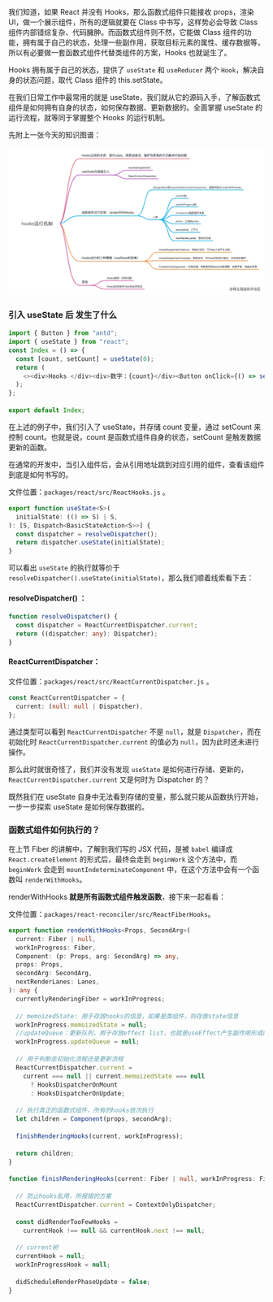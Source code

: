 我们知道，如果 React 并没有 Hooks，那么函数式组件只能接收 props，渲染 UI，做一个展示组件，所有的逻辑就要在 Class 中书写，这样势必会导致 Class 组件内部错综复杂、代码臃肿。而函数式组件则不然，它能做 Class 组件的功能，拥有属于自己的状态，处理一些副作用，获取目标元素的属性、缓存数据等，所以有必要做一套函数式组件代替类组件的方案，Hooks 也就诞生了。

Hooks 拥有属于自己的状态，提供了 `useState` 和 `useReducer` 两个 `Hook`，解决自身的状态问题，取代 Class 组件的 this.setState。

在我们日常工作中最常用的就是 useState，我们就从它的源码入手，了解函数式组件是如何拥有自身的状态，如何保存数据、更新数据的。全面掌握 useState 的运行流程，就等同于掌握整个 Hooks 的运行机制。

先附上一张今天的知识图谱：

![img.png](img.png)

### 引入 useState 后 发生了什么

```ts
import { Button } from "antd";
import { useState } from "react";
const Index = () => {
  const [count, setCount] = useState(0);
  return (
    <><div>Hooks </div><div>数字：{count}</div><Button onClick={() => setCount((v) => v + 1)}>点击加1</Button></>
  );
};

export default Index;
```

在上述的例子中，我们引入了 useState，并存储 count 变量，通过 setCount 来控制 count。也就是说，count 是函数式组件自身的状态，setCount 是触发数据更新的函数。

在通常的开发中，当引入组件后，会从引用地址跳到对应引用的组件，查看该组件到底是如何书写的。

文件位置：`packages/react/src/ReactHooks.js` 。

```ts
export function useState<S>(
  initialState: (() => S) | S,
): [S, Dispatch<BasicStateAction<S>>] {
  const dispatcher = resolveDispatcher();
  return dispatcher.useState(initialState);
}
```

可以看出 `useState` 的执行就等价于` resolveDispatcher().useState(initialState)`，那么我们顺着线索看下去：

#### resolveDispatcher() ：

```ts
function resolveDispatcher() {
  const dispatcher = ReactCurrentDispatcher.current;
  return ((dispatcher: any): Dispatcher);
}
```

#### ReactCurrentDispatcher：

文件位置：`packages/react/src/ReactCurrentDispatcher.js` 。

```ts
const ReactCurrentDispatcher = {
  current: (null: null | Dispatcher),
};
```

通过类型可以看到 `ReactCurrentDispatcher` 不是 `null`，就是 `Dispatcher`，而在初始化时 `ReactCurrentDispatcher.current` 的值必为 `null`，因为此时还未进行操作。

那么此时就很奇怪了，我们并没有发现 `useState` 是如何进行存储、更新的，`ReactCurrentDispatcher.current` 又是何时为 Dispatcher 的？

既然我们在 useState 自身中无法看到存储的变量，那么就只能从函数执行开始，一步一步探索 useState 是如何保存数据的。

### 函数式组件如何执行的？

在上节 Fiber 的讲解中，了解到我们写的 JSX 代码，是被 `babel` 编译成 `React.createElement` 的形式后，最终会走到 `beginWork` 这个方法中，而 `beginWork` 会走到 `mountIndeterminateComponent` 中，在这个方法中会有一个函数叫 `renderWithHooks`。

renderWithHooks **就是所有函数式组件触发函数**，接下来一起看看：

文件位置：`packages/react-reconciler/src/ReactFiberHooks`。

```ts
export function renderWithHooks<Props, SecondArg>(
  current: Fiber | null,
  workInProgress: Fiber,
  Component: (p: Props, arg: SecondArg) => any,
  props: Props,
  secondArg: SecondArg,
  nextRenderLanes: Lanes,
): any {
  currentlyRenderingFiber = workInProgress;

  // memoizedState: 用于存放hooks的信息，如果是类组件，则存放state信息
  workInProgress.memoizedState = null;
  //updateQueue：更新队列，用于存放effect list，也就是useEffect产生副作用形成的链表
  workInProgress.updateQueue = null;

  // 用于判断走初始化流程还是更新流程
  ReactCurrentDispatcher.current =
    current === null || current.memoizedState === null
      ? HooksDispatcherOnMount
      : HooksDispatcherOnUpdate;

  // 执行真正的函数式组件，所有的hooks依次执行
  let children = Component(props, secondArg);

  finishRenderingHooks(current, workInProgress);

  return children;
}

function finishRenderingHooks(current: Fiber | null, workInProgress: Fiber) {
    
  // 防止hooks乱用，所报错的方案
  ReactCurrentDispatcher.current = ContextOnlyDispatcher;

  const didRenderTooFewHooks =
    currentHook !== null && currentHook.next !== null;

  // current树
  currentHook = null;
  workInProgressHook = null;

  didScheduleRenderPhaseUpdate = false;
}
```





